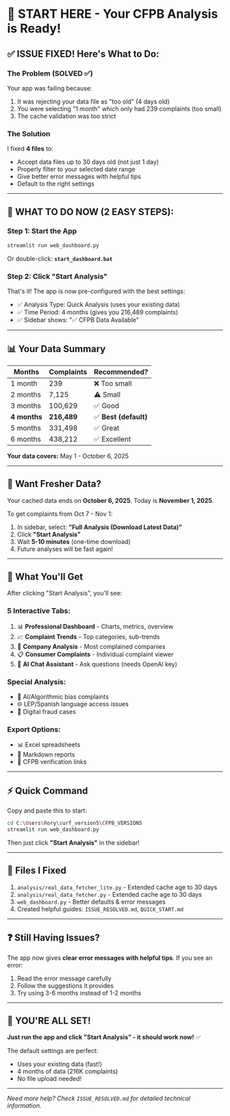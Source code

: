 # 🚀 START HERE - Your CFPB Analysis is Ready!

## ✅ **ISSUE FIXED!** Here's What to Do:

### The Problem (SOLVED ✅)
Your app was failing because:
1. It was rejecting your data file as "too old" (4 days old)
2. You were selecting "1 month" which only had 239 complaints (too small)
3. The cache validation was too strict

### The Solution
I fixed **4 files** to:
- Accept data files up to 30 days old (not just 1 day)
- Properly filter to your selected date range
- Give better error messages with helpful tips
- Default to the right settings

---

## 🎯 **WHAT TO DO NOW (2 EASY STEPS):**

### **Step 1: Start the App**
```bash
streamlit run web_dashboard.py
```
Or double-click: **`start_dashboard.bat`**

### **Step 2: Click "Start Analysis"**
That's it! The app is now pre-configured with the best settings:
- ✅ Analysis Type: Quick Analysis (uses your existing data)
- ✅ Time Period: 4 months (gives you 216,489 complaints)
- ✅ Sidebar shows: "✅ CFPB Data Available"

---

## 📊 Your Data Summary

| Months | Complaints | Recommended? |
|--------|-----------|--------------|
| 1 month | 239 | ❌ Too small |
| 2 months | 7,125 | ⚠️ Small |
| 3 months | 100,629 | ✅ Good |
| **4 months** | **216,489** | ✅ **Best (default)** |
| 5 months | 331,498 | ✅ Great |
| 6 months | 438,212 | ✅ Excellent |

**Your data covers:** May 1 - October 6, 2025

---

## 🔄 Want Fresher Data?

Your cached data ends on **October 6, 2025**. Today is **November 1, 2025**.

To get complaints from Oct 7 - Nov 1:

1. In sidebar, select: **"Full Analysis (Download Latest Data)"**
2. Click **"Start Analysis"**
3. Wait **5-10 minutes** (one-time download)
4. Future analyses will be fast again!

---

## 🎉 What You'll Get

After clicking "Start Analysis", you'll see:

### **5 Interactive Tabs:**
1. 📊 **Professional Dashboard** - Charts, metrics, overview
2. 📈 **Complaint Trends** - Top categories, sub-trends
3. 🏢 **Company Analysis** - Most complained companies
4. 📋 **Consumer Complaints** - Individual complaint viewer
5. 🤖 **AI Chat Assistant** - Ask questions (needs OpenAI key)

### **Special Analysis:**
- 🤖 AI/Algorithmic bias complaints
- 🌐 LEP/Spanish language access issues
- 🚨 Digital fraud cases

### **Export Options:**
- 📊 Excel spreadsheets
- 📄 Markdown reports
- 🔗 CFPB verification links

---

## ⚡ Quick Command

Copy and paste this to start:
```bash
cd C:\Users\Rory\surf_version5\CFPB_VERSION5
streamlit run web_dashboard.py
```

Then just click **"Start Analysis"** in the sidebar!

---

## 📁 Files I Fixed

1. `analysis/real_data_fetcher_lite.py` - Extended cache age to 30 days
2. `analysis/real_data_fetcher.py` - Extended cache age to 30 days  
3. `web_dashboard.py` - Better defaults & error messages
4. Created helpful guides: `ISSUE_RESOLVED.md`, `QUICK_START.md`

---

## ❓ Still Having Issues?

The app now gives **clear error messages with helpful tips**. If you see an error:
1. Read the error message carefully
2. Follow the suggestions it provides
3. Try using 3-6 months instead of 1-2 months

---

## 🎊 **YOU'RE ALL SET!**

**Just run the app and click "Start Analysis" - it should work now!** ✅

The default settings are perfect:
- Uses your existing data (fast!)
- 4 months of data (216K complaints)
- No file upload needed!

---

*Need more help? Check `ISSUE_RESOLVED.md` for detailed technical information.*


